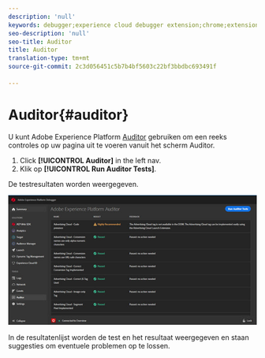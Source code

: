```yaml
---
description: 'null'
keywords: debugger;experience cloud debugger extension;chrome;extension;auditor;dtm;target
seo-description: 'null'
seo-title: Auditor
title: Auditor
translation-type: tm+mt
source-git-commit: 2c3d056451c5b7b4bf5603c22bf3bbdbc693491f

---
```



# Auditor{#auditor}

U kunt Adobe Experience Platform [Auditor](https://docs.adobe.com/content/help/en/auditor/using/overview.html) gebruiken om een reeks controles op uw pagina uit te voeren vanuit het scherm Auditor.

1. Click **[!UICONTROL Auditor]** in the left nav.
1. Klik op **[!UICONTROL Run Auditor Tests]**.

De testresultaten worden weergegeven.

![](assets/auditor-results.jpg)

In de resultatenlijst worden de test en het resultaat weergegeven en staan suggesties om eventuele problemen op te lossen.